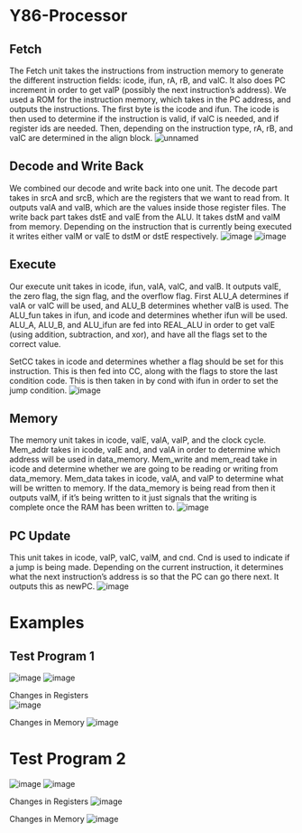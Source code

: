 # Y86-Processor
## Fetch
The Fetch unit takes the instructions from instruction memory to generate the different instruction fields: icode, ifun, rA, rB, and valC.  It also does PC increment in order to get valP (possibly the next instruction’s address).  We used a ROM for the instruction memory, which takes in the  PC address, and outputs the instructions.  The first byte is the icode and ifun.  The icode is then used to determine if the instruction is valid, if valC is needed, and if register ids are needed.  Then, depending on the instruction type, rA, rB, and valC are determined in the align block.
![unnamed](https://github.com/n-gangrade/Y86-Processor/assets/135069685/365d145a-30b7-46be-a1ef-2fa46dedfaa2)

## Decode and Write Back
We combined our decode and write back into one unit.  The decode part takes in srcA and srcB, which are the registers that we want to read from.  It outputs valA and valB, which are the values inside those register files.  The write back part takes dstE and valE from the ALU.  It takes dstM and valM from memory.  Depending on the instruction that is currently being executed it writes either valM or valE to dstM or dstE respectively.
![image](https://github.com/n-gangrade/Y86-Processor/assets/135069685/6bb69fd5-4417-48e5-be54-6122b5ea6237)
![image](https://github.com/n-gangrade/Y86-Processor/assets/135069685/acb58b2d-3550-4900-bc05-cb274bb47239)

## Execute
Our execute unit takes in icode, ifun, valA, valC, and valB.  It outputs valE, the zero flag, the sign flag, and the overflow flag.  First ALU_A determines if valA or valC will be used, and ALU_B determines whether valB is used.  The ALU_fun takes in ifun, and icode and determines whether ifun will be used.  ALU_A, ALU_B, and ALU_ifun are fed into REAL_ALU in order to get valE (using addition, subtraction, and xor), and have all the flags set to the correct value.

SetCC takes in icode and determines whether a flag should be set for this instruction.  This is then fed into CC, along with the flags to store the last condition code.  This is then taken in by cond with ifun in order to set the jump condition.
![image](https://github.com/n-gangrade/Y86-Processor/assets/135069685/287dcce5-aa55-4288-9cc5-d64461cbdb8f)

## Memory
The memory unit takes in icode, valE, valA, valP, and the clock cycle.  Mem_addr takes in icode, valE and, and valA in order to determine which address will be used in data_memory.  Mem_write and mem_read take in icode and determine whether we are going to be reading or writing from data_memory.  Mem_data takes in icode, valA, and valP to determine what will be written to memory.  If the data_memory is being read from then it outputs valM, if it’s being written to it just signals that the writing is complete once the RAM has been written to.
![image](https://github.com/n-gangrade/Y86-Processor/assets/135069685/91534647-d7b0-4e34-a569-ccb62ce39456)

## PC Update
This unit takes in icode, valP, valC, valM, and cnd.  Cnd is used to indicate if a jump is being made.  Depending on the current instruction, it determines what the next instruction’s address is so that the PC can go there next.  It outputs this as newPC.
![image](https://github.com/n-gangrade/Y86-Processor/assets/135069685/5b2e644e-3139-4f66-be14-51f1d4bfbd04)

# Examples
## Test Program 1
![image](https://github.com/n-gangrade/Y86-Processor/assets/135069685/b5f8897f-9d94-4026-b14d-1e24d0a9d059)
![image](https://github.com/n-gangrade/Y86-Processor/assets/135069685/3af811e8-9078-40c5-b318-b7ad6d855318)
                
Changes in Registers				                                                                                  
![image](https://github.com/n-gangrade/Y86-Processor/assets/135069685/5e3de665-a9cb-4f3f-971a-cebdebb3ef1d)   

Changes in Memory
![image](https://github.com/n-gangrade/Y86-Processor/assets/135069685/a9879780-e392-4698-89ff-be81ab0e11ad)




# Test Program 2
![image](https://github.com/n-gangrade/Y86-Processor/assets/135069685/6c32cb74-892a-468f-83fa-756e37cd4b3a)
![image](https://github.com/n-gangrade/Y86-Processor/assets/135069685/7ea4e779-b2fe-4e43-a731-7e73a90cfe77)

Changes in Registers
![image](https://github.com/n-gangrade/Y86-Processor/assets/135069685/8b085fab-c1b8-4d2b-9977-df251983927a)

Changes in Memory
![image](https://github.com/n-gangrade/Y86-Processor/assets/135069685/4f39c9f5-4810-4331-93db-40b08e64688e)
